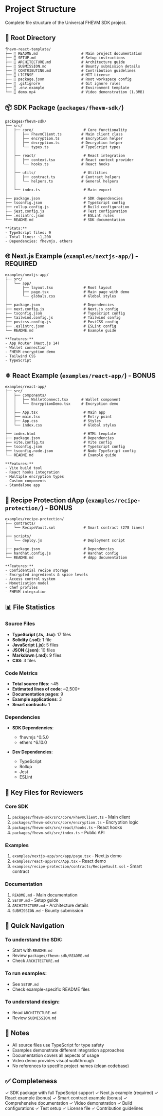 # Project Structure

Complete file structure of the Universal FHEVM SDK project.

## 📁 Root Directory

```
fhevm-react-template/
├── 📄 README.md                    # Main project documentation
├── 📄 SETUP.md                     # Setup instructions
├── 📄 ARCHITECTURE.md              # Architecture guide
├── 📄 SUBMISSION.md                # Bounty submission details
├── 📄 CONTRIBUTING.md              # Contribution guidelines
├── 📄 LICENSE                      # MIT License
├── 📄 package.json                 # Root workspace config
├── 📄 .gitignore                   # Git ignore rules
├── 📄 .env.example                 # Environment template
└── 🎥 demo.mp4                     # Video demonstration (1.3MB)
```

## 📦 SDK Package (`packages/fhevm-sdk/`)

```
packages/fhevm-sdk/
├── src/
│   ├── core/                       # Core functionality
│   │   ├── FhevmClient.ts         # Main client class
│   │   ├── encryption.ts          # Encryption helper
│   │   ├── decryption.ts          # Decryption helper
│   │   └── types.ts               # TypeScript types
│   │
│   ├── react/                      # React integration
│   │   ├── context.tsx            # React context provider
│   │   └── hooks.ts               # React hooks
│   │
│   ├── utils/                      # Utilities
│   │   ├── contract.ts            # Contract helpers
│   │   └── helpers.ts             # General helpers
│   │
│   └── index.ts                    # Main export
│
├── package.json                    # SDK dependencies
├── tsconfig.json                   # TypeScript config
├── rollup.config.js                # Build configuration
├── jest.config.js                  # Test configuration
├── .eslintrc.json                  # ESLint rules
└── README.md                       # SDK documentation

**Stats:**
- TypeScript files: 9
- Total lines: ~1,200
- Dependencies: fhevmjs, ethers
```

## 🌐 Next.js Example (`examples/nextjs-app/`) - REQUIRED

```
examples/nextjs-app/
├── src/
│   └── app/
│       ├── layout.tsx              # Root layout
│       ├── page.tsx                # Main page with demo
│       └── globals.css             # Global styles
│
├── package.json                    # Dependencies
├── next.config.js                  # Next.js config
├── tsconfig.json                   # TypeScript config
├── tailwind.config.js              # Tailwind config
├── postcss.config.js               # PostCSS config
├── .eslintrc.json                  # ESLint config
└── README.md                       # Example guide

**Features:**
- App Router (Next.js 14)
- Wallet connection
- FHEVM encryption demo
- Tailwind CSS
- TypeScript
```

## ⚛️ React Example (`examples/react-app/`) - BONUS

```
examples/react-app/
├── src/
│   ├── components/
│   │   ├── WalletConnect.tsx      # Wallet component
│   │   └── EncryptionDemo.tsx     # Encryption demo
│   │
│   ├── App.tsx                     # Main app
│   ├── main.tsx                    # Entry point
│   ├── App.css                     # Styles
│   └── index.css                   # Global styles
│
├── index.html                      # HTML template
├── package.json                    # Dependencies
├── vite.config.ts                  # Vite config
├── tsconfig.json                   # TypeScript config
├── tsconfig.node.json              # Node TypeScript config
└── README.md                       # Example guide

**Features:**
- Vite build tool
- React hooks integration
- Multiple encryption types
- Custom components
- Standalone app
```

## 🍳 Recipe Protection dApp (`examples/recipe-protection/`) - BONUS

```
examples/recipe-protection/
├── contracts/
│   └── RecipeVault.sol             # Smart contract (278 lines)
│
├── scripts/
│   └── deploy.js                   # Deployment script
│
├── package.json                    # Dependencies
├── hardhat.config.js               # Hardhat config
└── README.md                       # dApp documentation

**Features:**
- Confidential recipe storage
- Encrypted ingredients & spice levels
- Access control system
- Monetization model
- Chef profiles
- FHEVM integration
```

## 📊 File Statistics

### Source Files
- **TypeScript (.ts, .tsx)**: 17 files
- **Solidity (.sol)**: 1 file
- **JavaScript (.js)**: 5 files
- **JSON (.json)**: 10 files
- **Markdown (.md)**: 9 files
- **CSS**: 3 files

### Code Metrics
- **Total source files**: ~45
- **Estimated lines of code**: ~2,500+
- **Documentation pages**: 9
- **Example applications**: 3
- **Smart contracts**: 1

### Dependencies
- **SDK Dependencies**:
  - fhevmjs ^0.5.0
  - ethers ^6.10.0

- **Dev Dependencies**:
  - TypeScript
  - Rollup
  - Jest
  - ESLint

## 🎯 Key Files for Reviewers

### Core SDK
1. `packages/fhevm-sdk/src/core/FhevmClient.ts` - Main client
2. `packages/fhevm-sdk/src/core/encryption.ts` - Encryption logic
3. `packages/fhevm-sdk/src/react/hooks.ts` - React hooks
4. `packages/fhevm-sdk/src/index.ts` - Public API

### Examples
1. `examples/nextjs-app/src/app/page.tsx` - Next.js demo
2. `examples/react-app/src/App.tsx` - React demo
3. `examples/recipe-protection/contracts/RecipeVault.sol` - Smart contract

### Documentation
1. `README.md` - Main documentation
2. `SETUP.md` - Setup guide
3. `ARCHITECTURE.md` - Architecture details
4. `SUBMISSION.md` - Bounty submission

## 🚀 Quick Navigation

### To understand the SDK:
- Start with `README.md`
- Review `packages/fhevm-sdk/README.md`
- Check `ARCHITECTURE.md`

### To run examples:
- See `SETUP.md`
- Check example-specific README files

### To understand design:
- Read `ARCHITECTURE.md`
- Review `SUBMISSION.md`

## 📝 Notes

- All source files use TypeScript for type safety
- Examples demonstrate different integration approaches
- Documentation covers all aspects of usage
- Video demo provides visual walkthrough
- No references to specific project names (clean codebase)

## ✅ Completeness

✓ SDK package with full TypeScript support
✓ Next.js example (required)
✓ React example (bonus)
✓ Smart contract example (bonus)
✓ Comprehensive documentation
✓ Video demonstration
✓ Build configurations
✓ Test setup
✓ License file
✓ Contribution guidelines
